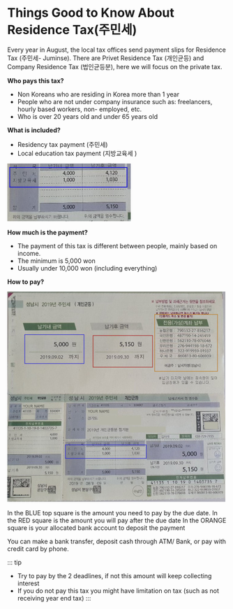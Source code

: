 # Things Good to Know About Residence Tax(주민세) 

Every year in August, the local tax offices send payment slips for Residence Tax (주민세- Juminse).
There are Privet Residence Tax (개인균등) and Company Residence Tax (법인균등분),  here we will focus on the private tax.

**Who pays this tax?**
- Non Koreans who are residing in Korea more than 1 year
- People who are not under company insurance such as: freelancers, hourly based workers, non- employed, etc.
- Who is over 20 years old and under 65 years old

**What is included?**
- Residency tax payment (주민세)
- Local education tax payment (지방교육세 )

![](./img/tax1.png)

**How much is the payment?**
- The payment of this tax is different between people, mainly based on income.
- The minimum is 5,000 won
- Usually under 10,000 won (including everything)

**How to pay?**

![](./img/tax2.jpg)

In the BLUE top square is the amount you need to pay by the due date.
In the RED square is the amount you will pay after the due date
In the ORANGE square is your allocated bank account to deposit the payment

You can make a bank transfer, deposit cash through ATM/ Bank, or pay with credit card by phone.

::: tip
- Try to pay by the 2 deadlines, if not this amount will keep collecting interest
- If you do not pay this tax you might have limitation on tax (such as not receiving year end tax)
:::

